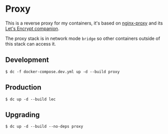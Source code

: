 # Proxy

This is a reverse proxy for my containers, it's based on [nginx-proxy](https://github.com/jwilder/nginx-proxy) and its [Let's Encrypt companion](https://github.com/JrCs/docker-letsencrypt-nginx-proxy-companion).

The proxy stack is in network mode `bridge` so other containers outside of this stack can access it.

## Development

	$ dc -f docker-compose.dev.yml up -d --build proxy

## Production

    $ dc up -d --build lec

## Upgrading

    $ dc up -d --build --no-deps proxy
